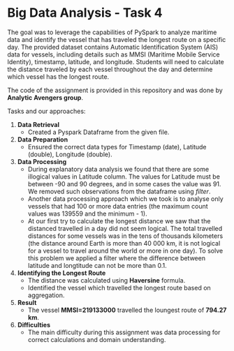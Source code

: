 # Big Data Analysis - Task 4 

The goal was to leverage the capabilities of PySpark to analyze maritime data and identify the vessel that has traveled the longest route on a specific day. The provided dataset contains Automatic Identification System (AIS) data for vessels, including details such as MMSI (Maritime Mobile Service Identity), timestamp, latitude, and longitude. Students will need to calculate the distance traveled by each vessel throughout the day and determine which vessel has the longest route.

The code of the assignment is provided in this repository and was done by **Analytic Avengers group**.

Tasks and our approaches:
1. **Data Retrieval**
   - Created a Pyspark Dataframe from the given file.
3. **Data Preparation**
   - Ensured the correct data types for Timestamp (date), Latitude (double), Longitude (double).
5. **Data Processing**
   - During explanatory data analysis we found that there are some illogical values in Latitude column. The values for Latitude must be between -90 and 90 degrees, and in some cases the value was 91. We removed such observations from the dataframe using _filter_.
   - Another data processing approach which we took is to analyse only vessels that had 100 or more data entries (the maximum count values was 139559 and the minimum - 1).
   - At our first try to calculate the longest distance we saw that the distanced travelled in a day did not seem logical. The total travelled distances for some vessels was in the tens of thousands kilometers (the distance around Earth is more than 40 000 km, it is not logical for a vessel to travel around the world or more in one day). To solve this problem we applied a filter where the difference between latitude and longtitude can not be more than 0.1.
7. **Identifying the Longest Route**
   - The distance was calculated using **Haversine** formula.
   - Identified the vessel which travelled the longest route based on aggregation.
8. **Result**
   - The vessel **MMSI=219133000** travelled the loungest route of **794.27 km**. 
10. **Difficulties**
    - The main difficulty during this assignment was data processing for correct calculations and domain understanding.
